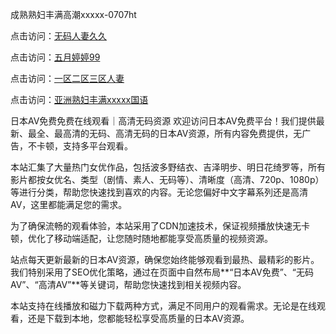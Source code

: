 
成熟熟妇丰满高潮xxxxx-0707ht


点击访问：<a href="https://vassv.pages.dev/">无码人妻久久</a>

点击访问：<a href="https://gsd-agv.pages.dev/">五月婷婷99</a>

点击访问：<a href="https://fdhf-454.pages.dev/">一区二区三区人妻</a>

点击访问：<a href="https://rtj-3zo.pages.dev/">亚洲熟妇丰满xxxxx国语</a>


日本AV免费免费在线观看｜高清无码资源
欢迎访问日本AV免费平台！我们提供最新、最全、最高清的无码、高清无码的日本AV资源，所有内容免费提供，无广告，不卡顿，支持多平台观看。

本站汇集了大量热门女优作品，包括波多野结衣、吉泽明步、明日花绮罗等，所有影片都按女优名、类型（剧情、素人、无码等）、清晰度（高清、720p、1080p）等进行分类，帮助您快速找到喜欢的内容。无论您偏好中文字幕系列还是高清AV，这里都能满足您的需求。

为了确保流畅的观看体验，本站采用了CDN加速技术，保证视频播放快速无卡顿，优化了移动端适配，让您随时随地都能享受高质量的视频资源。

站点每天更新最新的日本AV资源，确保您始终能够观看到最热、最精彩的影片。我们特别采用了SEO优化策略，通过在页面中自然布局**“日本AV免费”、“无码AV”、“高清AV”**等关键词，帮助您快速找到相关视频内容。

本站支持在线播放和磁力下载两种方式，满足不同用户的观看需求。无论是在线观看，还是下载到本地，您都能轻松享受高质量的日本AV资源。




<span style="display:none;">[Canonical link](https://github.com/songnha20250707/songnha12 ）</span>
